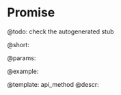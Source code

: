 Promise
=============


@todo:
	check the autogenerated stub

@short:
	

@params:





@example:

@template:	api_method
@descr:

